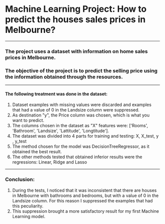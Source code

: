 # Machine Learning Project: How to predict the houses sales prices in Melbourne?  
---
### The project uses a dataset with information on home sales prices in Melbourne.  
### The objective of the project is to predict the selling price using the information obtained through the resources.   
---
#### The following treatment was done in the dataset:  
1. Dataset examples with missing values were discarded and examples that had a value of 0 in the Landsize column were suppressed.
2. As destination "y", the Price column was chosen, which is what you want to predict.
3. The columns chosen in the dataset as "X" features were: ['Rooms', 'Bathroom', 'Landsize', 'Lattitude', 'Longtitude'].
4. The dataset was divided into 4 parts for training and testing: X, X_test, y , y_test
5. The method chosen for the model was DecisionTreeRegressor, as it obtained the best result.
6. The other methods tested that obtained inferior results were the regressions: Linear, Ridge and Lasso  
---
### **Conclusion:**  
1. During the tests, I noticed that it was inconsistent that there are houses in Melbourne with bathrooms and bedrooms, but with a value of 0 in the Landsize column. For this reason I suppressed the examples that had this peculiarity.
2. This suppression brought a more satisfactory result for my first Machine Learning model.